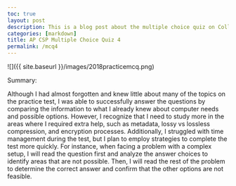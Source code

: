 ```yaml
---
toc: true
layout: post
description: This is a blog post about the multiple choice quiz on Collegeboard about Big Idea 4
categories: [markdown]
title: AP CSP Multiple Choice Quiz 4 
permalink: /mcq4
---
```



![]({{ site.baseurl }}/images/2018practicemcq.png)


Summary:

Although I had almost forgotten and knew little about many of the topics on the practice test, I was able to successfully answer the questions by comparing the information to what I already knew about computer needs and possible options. However, I recognize that I need to study more in the areas where I required extra help, such as metadata, lossy vs lossless compression, and encryption processes. Additionally, I struggled with time management during the test, but I plan to employ strategies to complete the test more quickly. For instance, when facing a problem with a complex setup, I will read the question first and analyze the answer choices to identify areas that are not possible. Then, I will read the rest of the problem to determine the correct answer and confirm that the other options are not feasible.